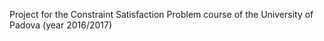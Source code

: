 Project for the Constraint Satisfaction Problem course of the University of Padova (year 2016/2017)

